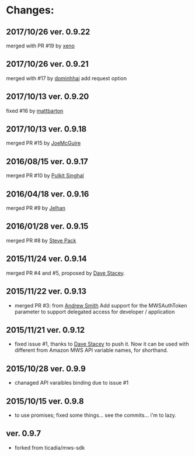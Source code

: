 Changes:
========

2017/10/26 ver. 0.9.22
----------------------
merged with PR #19 by [xeno](https://github.com/xeno)

2017/10/26 ver. 0.9.21
----------------------
merged with #17 by [dominhhai](https://github.com/dominhhai)
add request option

2017/10/13 ver. 0.9.20
----------------------
fixed #16 by [mattbarton](https://github.com/mattbarton)

2017/10/13 ver. 0.9.18
----------------------
merged PR #15 by [JoeMcGuire](https://github.com/JoeMcGuire)

2016/08/15 ver. 0.9.17
----------------------
merged PR #10 by [Pulkit Singhal](https://github.com/pulkitsinghal)

2016/04/18 ver. 0.9.16
----------------------
merged PR #9 by [Jelhan](https://github.com/jelhan)

2016/01/28 ver. 0.9.15
----------------------
merged PR #8 by [Steve Pack](https://github.com/stevenpack)

2015/11/24 ver. 0.9.14
----------------------
merged PR #4 and #5, proposed by [Dave Stacey](https://github.com/davestacey).

2015/11/22 ver. 0.9.13
----------------------
* merged PR #3:
from [Andrew Smith](https://github.com/emertechie)
Add support for the MWSAuthToken parameter to support delegated access for developer / application

2015/11/21 ver. 0.9.12
----------------------
* fixed issue #1, thanks to [Dave Stacey](https://github.com/davestacey) to push it.
Now it can be used with different from Amazon MWS API variable names, for shorthand.

2015/10/28 ver. 0.9.9
---------------------
* chanaged API varaibles binding due to issue #1

2015/10/15 ver. 0.9.8
---------------------
* to use promises;
fixed some things... see the commits... i'm to lazy.

ver. 0.9.7
----------
* forked from ticadia/mws-sdk
